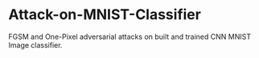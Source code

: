 # Attack-on-MNIST-Classifier
FGSM and One-Pixel adversarial attacks on built and trained CNN MNIST Image classifier.

